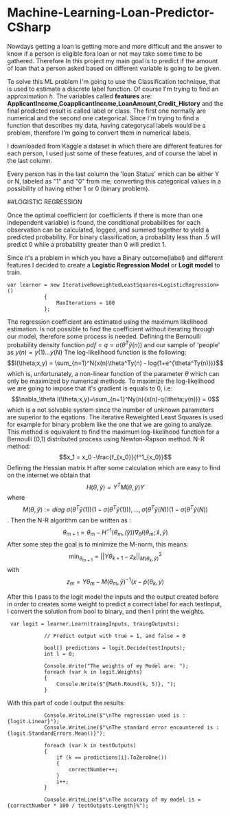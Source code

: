 # Machine-Learning-Loan-Predictor-CSharp
Nowdays getting a loan is getting more and more difficult and the answer to know if a person is eligible fora
loan or not may take some time to be gathered.
Therefore In this project my main goal is to predict if the amount of loan that a person asked based on
different variable is going to be given.

To solve this ML problem I'm going to use the Classification technique, that is used to estimate a discrete label function. Of course I'm trying to find an approximation $h$.
The variables called **features** are: 
**ApplicantIncome,CoapplicantIncome,LoanAmount,Credit_History**  and the final predicted result is called label or class.
The first one normally are numerical and the second one categorical. Since I'm trying to find a function that describes my data, having categorycal labels would be a problem, therefore I'm going to convert them in numerical labels.

I downloaded from Kaggle a dataset in which there are different features for each person, I used just some of these features, and of course the label in the last column.

Every person has in the last column the 'loan Status' which can be either Y or N, labeled as "1" and "0" from me; converting this categorical values in a possibility of having either 1 or 0 (binary problem).

##LOGISTIC REGRESSION


Once the optimal coefficient (or coefficients if there is more than one independent variable) is found, the conditional probabilities for each observation can be calculated, logged, and summed together to yield a predicted probability. For binary classification, a probability less than .5 will predict 0 while a probability greater than 0 will predict 1.


Since it's a problem in which you have a Binary outcome(label) and different features I decided to create a **Logistic Regression Model** or **Logit model** to train.
```
var learner = new IterativeReweightedLeastSquares<LogisticRegression>()
            {
                MaxIterations = 100
            };
```
The regression coefficient are estimated using the maximum likelihood estimation. Is not possible to find the coefficient without iterating through our model, therefore some process is needed.
Defining the Bernoulli probability density function $pdf = q =\sigma(\theta^T\hat{y}(n))$ and our sample of 'people' as $y(n) = y(1)...y(N)$
The log-likelihood function is the following:
$$l(\theta;x,y) = \sum_{n=1}^N{x(n)\theta^Ty(n) - log(1+e^{\theta^Ty(n)})}$$ which is, unfortunately, a non-linear function of the parameter $\theta$ which can only be maximized by numerical methods. To maximize the log-likelihood we are going to impose that it's gradient is equals to 0, i.e:
$$\nabla_\theta l(\theta;x,y)=\sum_{n=1}^Ny(n){x(n)-q(\theta;y(n))} = 0$$ which is a not solvable system since the number of unknown parameters are superior to the eqations.
The iterative Reweighted Least Squares is used for example for binary problem like the one that we are going to analyze.
This method is equivalent to find the maximum log-likelihood function for a Bernoulli (0,1) distributed process using Newton-Rapson method.
N-R method:
$$x_1 = x_0 -\frac{f_{x_0}}{f^1_{x_0}}$$
Defining the Hessian matrix H after some calculation which are easy to find on the internet we obtain that $$H(\theta,\hat{y}) = Y^TM(\theta,\hat{y})Y$$ where $$M(\theta,\hat{y}) := diag\text{  }{\sigma(\theta^T\hat{y}(1))(1-\sigma(\theta^T\hat{y}(1))}),...,\sigma(\theta^T\hat{y}(N))(1-\sigma(\theta^T\hat{y}(N))$$.
Then the N-R algorithm can be written as : $$\theta_{m+1} = \theta_m-H^{-1}(\theta_m,\hat(y))\nabla_\theta l(\theta_m;\hat{x},\hat{y})$$
After some step the goal is to minimize the M-norm, this means: $$\min_{\theta_{m+1}}=||Y\theta_{k+1} - z_k||^2_{M(\theta_k,\hat{y})}$$ with $$z_m = Y\theta_m -M(\theta_m,\hat{y})^{-1}(x-\hat{p}(\theta_k,y)$$


After this I pass to the logit model the inputs and the output created before in order to creates some weight to predict a correct label for each testInput, I convert the solution from bool to binary, and then I print the weights.
```
 var logit = learner.Learn(traingInputs, traingOutputs);

            // Predict output with true = 1, and false = 0

            bool[] predictions = logit.Decide(testInputs);
            int l = 0;
            
            Console.Write("The weights of my Model are: ");
            foreach (var k in logit.Weights)
            {
                Console.Write($"{Math.Round(k, 5)}, ");
            }
```
With this part of code I output the results:
```
            Console.WriteLine($"\nThe regression used is : {logit.Linear}");
            Console.WriteLine($"\nThe standard error encountered is : {logit.StandardErrors.Mean()}");

            foreach (var k in testOutputs)
            {
                if (k == predictions[i].ToZeroOne())
                {
                    correctNumber++;
                }
                i++;
            }

            Console.WriteLine($"\nThe accuracy of my model is = {correctNumber * 100 / testOutputs.Length}%");
```

